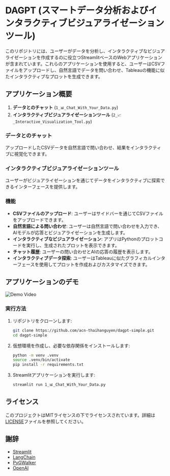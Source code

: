 # DAGPT (スマートデータ分析およびインタラクティブビジュアライゼーションツール)

このリポジトリには、ユーザーがデータを分析し、インタラクティブなビジュアライゼーションを作成するのに役立つStreamlitベースのWebアプリケーションが含まれています。これらのアプリケーションを使用すると、ユーザーはCSVファイルをアップロードし、自然言語でデータを問い合わせ、Tableauの機能に似たインタラクティブなプロットを生成できます。

## アプリケーション概要

1. **データとのチャット** (`1_📊_Chat_With_Your_Data.py`)
2. **インタラクティブビジュアライゼーションツール** (`2_📈_Interactive_Visualization_Tool.py`)

### データとのチャット

アップロードしたCSVデータを自然言語で問い合わせ、結果をインタラクティブに視覚化できます。

### インタラクティブビジュアライゼーションツール

ユーザーがビジュアライゼーションを通じてデータをインタラクティブに探索できるインターフェースを提供します。

### 機能

- **CSVファイルのアップロード**: ユーザーはサイドバーを通じてCSVファイルをアップロードできます。
- **自然言語による問い合わせ**: ユーザーは自然言語で問い合わせを入力でき、AIモデルが応答とビジュアライゼーションを生成します。
- **インタラクティブなビジュアライゼーション**: アプリはPythonのプロットコードを実行し、生成されたプロットを表示できます。
- **チャット履歴**: ユーザーの問い合わせとAIの応答の履歴を表示します。
- **インタラクティブデータ探索**: ユーザーはTableauに似たグラフィカルインターフェースを使用してプロットを作成およびカスタマイズできます。

## アプリケーションのデモ

![Demo Video](clips/demo_clip_v2.gif)

### 実行方法

1. リポジトリをクローンします:

   ```sh
   git clone https://github.com/acn-thaihanguyen/dagpt-simple.git
   cd dagpt-simple
   ```

2. 仮想環境を作成し、必要な依存関係をインストールします:

   ```sh
   python -m venv .venv
   source .venv/bin/activate
   pip install -r requirements.txt
   ```

3. Streamlitアプリケーションを実行します:

   ```sh
   streamlit run 1_📊_Chat_With_Your_Data.py
   ```

## ライセンス

このプロジェクトはMITライセンスの下でライセンスされています。詳細は[LICENSE](LICENSE)ファイルを参照してください。

## 謝辞

- [Streamlit](https://streamlit.io/)
- [LangChain](https://github.com/langchain-ai/langchain)
- [PyGWalker](https://github.com/Kanaries/pygwalker)
- [OpenAI](https://openai.com/)
